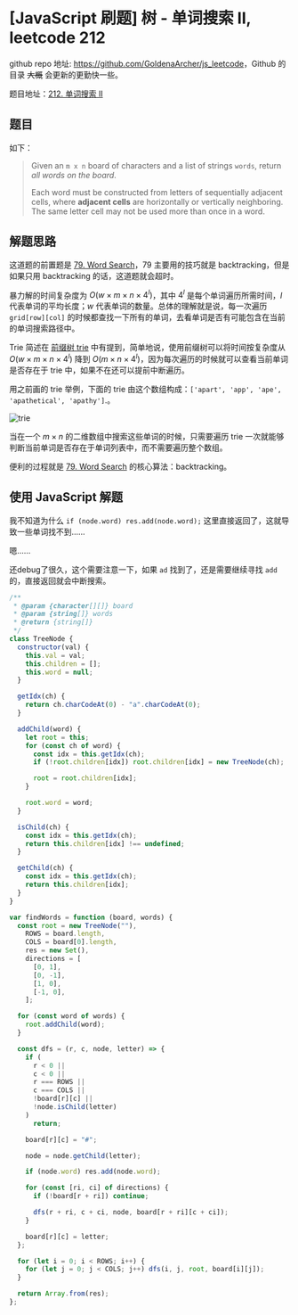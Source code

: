 # [JavaScript 刷题] 树 - 单词搜索 II, leetcode 212

github repo 地址: <https://github.com/GoldenaArcher/js_leetcode>，Github 的目录 ~~大概~~ 会更新的更勤快一些。

题目地址：[212. 单词搜索 II](https://leetcode.cn/problems/word-search-ii/)

## 题目

如下：

> Given an `m x n` board of characters and a list of strings `words`, return _all words on the board_.
>
> Each word must be constructed from letters of sequentially adjacent cells, where **adjacent cells** are horizontally or vertically neighboring. The same letter cell may not be used more than once in a word.

## 解题思路

这道题的前置题是 [79. Word Search](https://goldenaarcher.blog.csdn.net/article/details/125741560)，79 主要用的技巧就是 backtracking，但是如果只用 backtracking 的话，这道题就会超时。

暴力解的时间复杂度为 $O(w \times m \times n \times 4^l)$，其中 $4^l$ 是每个单词遍历所需时间，$l$ 代表单词的平均长度；$w$ 代表单词的数量。总体的理解就是说，每一次遍历 `grid[row][col]` 的时候都查找一下所有的单词，去看单词是否有可能包含在当前的单词搜索路径中。

Trie 简述在 [前缀树 trie](https://goldenaarcher.blog.csdn.net/article/details/125719676) 中有提到，简单地说，使用前缀树可以将时间按复杂度从 $O(w \times m \times n \times 4^l)$ 降到 $O(m \times n \times 4^l)$，因为每次遍历的时候就可以查看当前单词是否存在于 trie 中，如果不在还可以提前中断遍历。

用之前画的 trie 举例，下面的 trie 由这个数组构成：`['apart', 'app', 'ape', 'apathetical', 'apathy']`.。

![trie](https://img-blog.csdnimg.cn/f39aa8490f3547a4beffd2aaaf6c4c67.png#pic_center)

当在一个 $m \times n$ 的二维数组中搜索这些单词的时候，只需要遍历 trie 一次就能够判断当前单词是否存在于单词列表中，而不需要遍历整个数组。

便利的过程就是 [79. Word Search](https://goldenaarcher.blog.csdn.net/article/details/125741560) 的核心算法：backtracking。

## 使用 JavaScript 解题

我不知道为什么 `if (node.word) res.add(node.word);` 这里直接返回了，这就导致一些单词找不到……

嗯……

还debug了很久，这个需要注意一下，如果 `ad` 找到了，还是需要继续寻找 `add` 的，直接返回就会中断搜索。

```javascript
/**
 * @param {character[][]} board
 * @param {string[]} words
 * @return {string[]}
 */
class TreeNode {
  constructor(val) {
    this.val = val;
    this.children = [];
    this.word = null;
  }

  getIdx(ch) {
    return ch.charCodeAt(0) - "a".charCodeAt(0);
  }

  addChild(word) {
    let root = this;
    for (const ch of word) {
      const idx = this.getIdx(ch);
      if (!root.children[idx]) root.children[idx] = new TreeNode(ch);

      root = root.children[idx];
    }

    root.word = word;
  }

  isChild(ch) {
    const idx = this.getIdx(ch);
    return this.children[idx] !== undefined;
  }

  getChild(ch) {
    const idx = this.getIdx(ch);
    return this.children[idx];
  }
}

var findWords = function (board, words) {
  const root = new TreeNode(""),
    ROWS = board.length,
    COLS = board[0].length,
    res = new Set(),
    directions = [
      [0, 1],
      [0, -1],
      [1, 0],
      [-1, 0],
    ];

  for (const word of words) {
    root.addChild(word);
  }

  const dfs = (r, c, node, letter) => {
    if (
      r < 0 ||
      c < 0 ||
      r === ROWS ||
      c === COLS ||
      !board[r][c] ||
      !node.isChild(letter)
    )
      return;

    board[r][c] = "#";

    node = node.getChild(letter);

    if (node.word) res.add(node.word);

    for (const [ri, ci] of directions) {
      if (!board[r + ri]) continue;

      dfs(r + ri, c + ci, node, board[r + ri][c + ci]);
    }

    board[r][c] = letter;
  };

  for (let i = 0; i < ROWS; i++) {
    for (let j = 0; j < COLS; j++) dfs(i, j, root, board[i][j]);
  }

  return Array.from(res);
};
```
